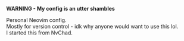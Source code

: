 **WARNING - My config is an utter shambles**

Personal Neovim config. \
Mostly for version control - idk why anyone would want to use this lol. \
I started this from NvChad. 
